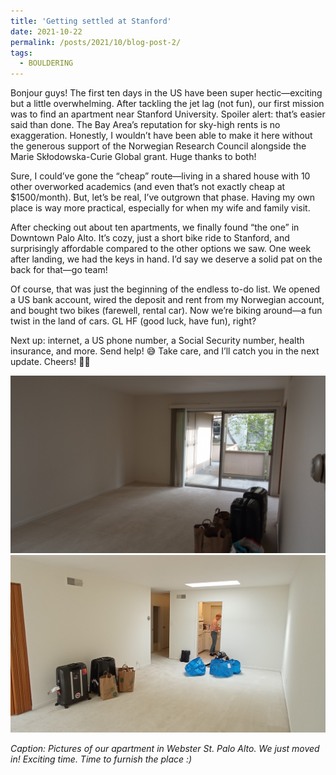 ```yaml
---
title: 'Getting settled at Stanford'
date: 2021-10-22
permalink: /posts/2021/10/blog-post-2/
tags:
  - BOULDERING
---
```


Bonjour guys! The first ten days in the US have been super hectic—exciting but a little overwhelming. After tackling the jet lag (not fun), our first mission was to find an apartment near Stanford University. Spoiler alert: that’s easier said than done. The Bay Area’s reputation for sky-high rents is no exaggeration. Honestly, I wouldn’t have been able to make it here without the generous support of the Norwegian Research Council alongside the Marie Skłodowska-Curie Global grant. Huge thanks to both!

Sure, I could’ve gone the “cheap” route—living in a shared house with 10 other overworked academics (and even that’s not exactly cheap at $1500/month). But, let’s be real, I’ve outgrown that phase. Having my own place is way more practical, especially for when my wife and family visit.

After checking out about ten apartments, we finally found “the one” in Downtown Palo Alto. It’s cozy, just a short bike ride to Stanford, and surprisingly affordable compared to the other options we saw. One week after landing, we had the keys in hand. I’d say we deserve a solid pat on the back for that—go team!

Of course, that was just the beginning of the endless to-do list. We opened a US bank account, wired the deposit and rent from my Norwegian account, and bought two bikes (farewell, rental car). Now we’re biking around—a fun twist in the land of cars. GL HF (good luck, have fun), right?

Next up: internet, a US phone number, a Social Security number, health insurance, and more. Send help! 😅 Take care, and I’ll catch you in the next update. Cheers! 🚴‍♂️ 

![Flat picture 1](/images/blog-entry-2-picture1.jpg)
![Flat picture 2](/images/blog-entry-2-picture2.jpg)

*Caption: Pictures of our apartment in Webster St. Palo Alto. We just moved in! Exciting time. Time to furnish the place :)*




